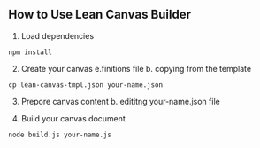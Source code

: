 
## How to Use Lean  Canvas Builder

1.  Load dependencies
```
npm install
```

2. Create your canvas e.finitions file b. copying from the template
```
cp lean-canvas-tmpl.json your-name.json
```

3. Prepore canvas content b. edititng your-name.json file

4. Build your canvas document
```
node build.js your-name.js
```